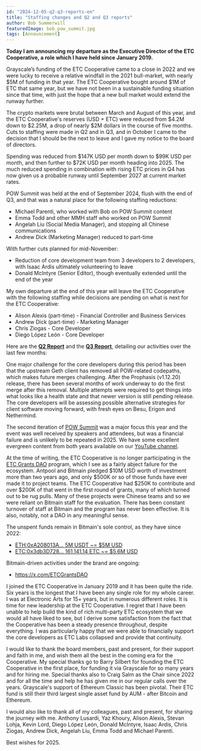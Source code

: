 ```yaml
---
id: "2024-12-05-q2-q3-reports-en"
title: "Staffing changes and Q2 and Q3 reports"
author: Bob Summerwill
featuredImage: bob_pow_summit.jpg
tags: [Announcement]
---
```


**Today I am announcing my departure as the Executive Director of the ETC Cooperative, a role which I have held since January 2019.**

Grayscale’s funding of the ETC Cooperative came to a close in 2022 and we were lucky to receive a relative windfall in the 2021 bull-market, with nearly $5M of funding in that year.  The ETC Cooperative bought around $1M of ETC that same year, but we have not been in a sustainable funding situation since that time, with just the hope that a new bull market would extend the runway further.

The crypto markets were brutal between March and August of this year, and the ETC Cooperative's reserves (USD + ETC) were reduced from $4.2M down to $2.25M, a drop of nearly $2M dollars in the course of five months.  Cuts to staffing were made in Q2 and in Q3, and in October I came to the decision that I should be the next to leave and I gave my notice to the board of directors.

Spending was reduced from $147K USD per month down to $99K USD per month, and then further to $72K USD per month heading into 2025.  The much reduced spending in combination with rising ETC prices in Q4 has now given us a probable runway until September 2027 at current market rates.

POW Summit was held at the end of September 2024, flush with the end of Q3, and that was a natural place for the following staffing reductions:

* Michael Parenti, who worked with Bob on POW Summit content
* Emma Todd and other MMH staff who worked on POW Summit
* Angelah Liu (Social Media Manager), and stopping all Chinese communications
* Andrew Dick (Marketing Manager) reduced to part-time

With further cuts planned for mid-November:

* Reduction of core development team from 3 developers to 2 developers, with Isaac Ardis ultimately volunteering to leave
* Donald McIntyre (Senior Editor), though eventually extended until the end of the year

My own departure at the end of this year will leave the ETC Cooperative with the following staffing while decisions are pending on what is next for the ETC Cooperative:

* Alison Alexis (part-time) - Financial Controller and Business Services
* Andrew Dick (part-time) - Marketing Manager
* Chris Ziogas - Core Developer
* Diego López León - Core Developer

Here are the **[Q2 Report](/etc-cooperative-q2-2024-en.pdf)** and the **[Q3 Report](/etc-cooperative-q3-2024-en.pdf)**, detailing our activities over the last few months:

One major challenge for the core developers during this period has been that the upstream Geth client has removed all POW-related codepaths, which makes future merges challenging.  After the Prophasis (v1.12.20) release, there has been several months of work underway to do the first merge after this removal.  Multiple attempts were required to get things into what looks like a health state and that newer version is still pending release.  The core developers will be assessing possible alternative strategies for client software moving forward, with fresh eyes on Besu, Erigon and Nethermind.

The second iteration of [POW Summit](https://powsummit.com) was a major focus this year and the event was well received by speakers and attendees, but was a financial failure and is unlikely to be repeated in 2025.  We have some excellent evergreen content from both years available on our [YouTube channel](https://www.youtube.com/@POWSummit/featured).

At the time of writing, the ETC Cooperative is no longer participating in the [ETC Grants DAO](https://www.etcgrantsdao.io) program, which I see as a fairly abject failure for the ecosystem.  Antpool and Bitmain pledged $10M USD worth of investment more than two years ago, and only $500K or so of those funds have ever made it to project teams.  The ETC Cooperative had $250K to contribute and over $200K of that went in the first round of grants, many of which turned out to be rug pulls.  Many of these projects were Chinese teams and so we were reliant on Bitmain staff for the evaluation.  There has been constant turnover of staff at Bitmain and the program has never been effective.  It is also, notably, not a DAO in any meaningful sense.

The unspent funds remain in Bitmain's sole control, as they have since 2022:

* [ETH:0xA208013A... 5M USDT ~= $5M USD](https://app.safe.global/balances?safe=eth:0xA208013A926718B43A6609e29691783833dcE8D6)
* [ETC:0x3db3D728... 161,141.14 ETC ~= $5.6M USD](https://multisig.etccooperative.org/balances?safe=ETC:0x3db3D728B8783656b83c3cB8eDc1481eC3c62f82)

Bitmain-driven activities under the brand are ongoing:

* https://x.com/ETCGrantsDAO

I joined the ETC Cooperative in January 2019 and it has been quite the ride.  Six years is the longest that I have been any single role for my whole career.  I was at Electronic Arts for 15+ years, but in numerous different roles.  It is time for new leadership at the ETC Cooperative.  I regret that I have been unable to help build the kind of rich multi-party ETC ecosystem that we would all have liked to see, but I derive some satisfaction from the fact that the Cooperative has been a steady presence throughout, despite everything.  I was particularly happy that we were able to financially support the core developers as ETC Labs collapsed and provide that continuity.

I would like to thank the board members, past and present, for their support and faith in me, and wish them all the best in the coming era for the Cooperative.  My special thanks go to Barry Silbert for founding the ETC Cooperative in the first place, for funding it via Grayscale for so many years and for hiring me.  Special thanks also to Craig Salm as the Chair since 2022 and for all the time and help he has given me in our regular calls over the years.  Grayscale's support of Ethereum Classic has been pivotal.  Their ETC fund is still their third largest single asset fund by AUM - after Bitcoin and Ethereum.

I would also like to thank all of my colleagues, past and present, for sharing the journey with me.  Anthony Lusardi, Yaz Khoury, Alison Alexis, Stevan Lohja, Kevin Lord, Diego López León, Donald McIntyre, Isaac Ardis, Chris Ziogas, Andrew Dick, Angelah Liu, Emma Todd and Michael Parenti.


Best wishes for 2025.
